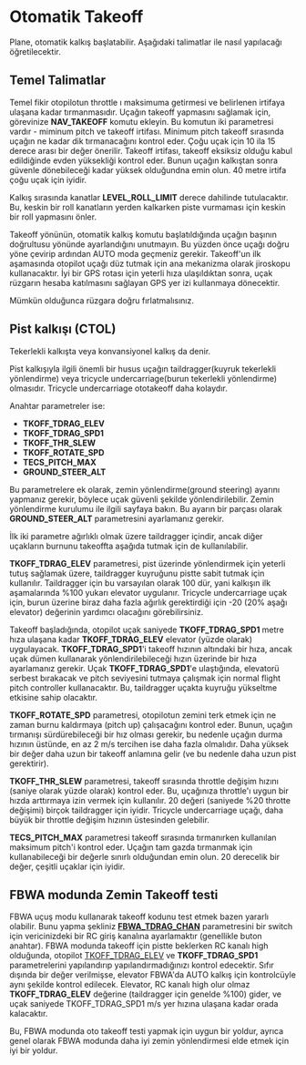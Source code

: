 # Otomatik Takeoff
Plane, otomatik kalkış başlatabilir. Aşağıdaki talimatlar ile nasıl yapılacağı öğretilecektir.

## Temel Talimatlar
Temel fikir otopilotun throttle ı maksimuma getirmesi ve belirlenen irtifaya ulaşana kadar tırmanmasıdır. Uçağın takeoff yapmasını sağlamak için, görevinize **NAV_TAKEOFF** komutu ekleyin. Bu komutun iki parametresi vardır - miminum pitch ve takeoff irtifası. Minimum pitch takeoff sırasında uçağın ne kadar dik tırmanacağını kontrol eder. Çoğu uçak için 10 ila 15 derece arası bir değer önerilir. Takeoff irtifası, takeoff eksiksiz olduğu kabul edildiğinde evden yüksekliği kontrol eder. Bunun uçağın kalkıştan sonra güvenle dönebileceği kadar yüksek olduğundna emin olun. 40 metre irtifa çoğu uçak için iyidir.

Kalkış sırasında kanatlar **LEVEL_ROLL_LIMIT** derece dahilinde tutulacaktır. Bu, keskin bir roll kanatların yerden kalkarken piste vurmaması için keskin bir roll yapmasını önler.

Takeoff yönünün, otomatik kalkış komutu başlatıldığında uçağın başının doğrultusu yönünde ayarlandığını unutmayın. Bu yüzden önce uçağı doğru yöne çevirip ardından AUTO moda geçmeniz gerekir. Takeoff'un ilk aşamasında otopilot uçağı düz tutmak için ana mekanizma olarak jiroskopu kullanacaktır. İyi bir GPS rotası için yeterli hıza ulaşıldıktan sonra, uçak rüzgarın hesaba katılmasını sağlayan GPS yer izi kullanmaya dönecektir.


Mümkün olduğunca rüzgara doğru fırlatmalısınız.

## Pist kalkışı (CTOL)

Tekerlekli kalkışta veya konvansiyonel kalkış da denir.

Pist kalkışıyla ilgili önemli bir husus uçağın taildragger(kuyruk tekerlekli yönlendirme) veya tricycle undercarriage(burun tekerlekli yönlendirme) olmasıdır. Tricycle undercarriage ototakeoff daha kolaydır.

Anahtar parametreler ise:
* **TKOFF_TDRAG_ELEV**
* **TKOFF_TDRAG_SPD1**
* **TKOFF_THR_SLEW**
* **TKOFF_ROTATE_SPD**
* **TECS_PITCH_MAX**
* **GROUND_STEER_ALT**

Bu parametrelere ek olarak, zemin yönlendirme(ground steering) ayarını yapmanız gerekir, böylece uçak güvenli şekilde yönlendirilebilir. Zemin yönlendirme kurulumu ile ilgili sayfaya bakın. Bu ayarın bir parçası olarak **GROUND_STEER_ALT** parametresini ayarlamanız gerekir.

İlk iki parametre ağırlıklı olmak üzere taildragger içindir, ancak diğer uçakların burnunu takeoffta aşağıda tutmak için de kullanılabilir.

**TKOFF_TDRAG_ELEV** parametresi, pist üzerinde yönlendirmek için yeterli tutuş sağlamak üzere, taildragger kuyruğunu pistte sabit tutmak için kullanılır. Taildragger için bu varsayılan olarak 100 dür, yani kalkışın ilk aşamalarında %100 yukarı elevator uygulanır. Tricycle undercarriage uçak için, burun üzerine biraz daha fazla ağırlık gerektirdiği için -20 (20% aşağı elevator) değerinin yardımcı olacağını görebilirsiniz.

Takeoff başladığında, otopilot uçak saniyede **TKOFF_TDRAG_SPD1** metre hıza ulaşana kadar **TKOFF_TDRAG_ELEV** elevator (yüzde olarak) uygulayacak. **TKOFF_TDRAG_SPD1**'i takeoff hızının altındaki bir hıza, ancak uçak dümen kullanarak yönlendirilebileceği hızın üzerinde bir hıza ayarlamanız gerekir. Uçak **TKOFF_TDRAG_SPD1**'e ulaştığında, elevatorü serbest bırakacak ve pitch seviyesini tutmaya çalışmak için normal flight pitch controller kullanacaktır. Bu, taildragger uçakta kuyruğu yükseltme etkisine sahip olacaktır.

**TKOFF_ROTATE_SPD** parametresi, otopilotun zemini terk etmek için ne zaman burnu kaldırmaya (pitch up) çalışacağını kontrol eder. Bunun, uçağın tırmanışı sürdürebileceği bir hız olması gerekir, bu nedenle uçağın durma hızının üstünde, en az 2 m/s tercihen ise daha fazla olmalıdır. Daha yüksek bir değer daha uzun bir takeoff anlamına gelir (ve bu nedenle daha uzun pist gerektirir).

**TKOFF_THR_SLEW** parametresi, takeoff sırasında throttle değişim hızını (saniye olarak yüzde olarak) kontrol eder. Bu, uçağınıza throttle'ı uygun bir hızda arttırmaya izin vermek için kullanılır. 20 değeri (saniyede %20 throtte değişimi) birçok taildragger için iyidir. Tricycle undercarriage uçağı, daha büyük bir throttle değişim hızının üstesinden gelebilir.

**TECS_PITCH_MAX** parametresi takeoff sırasında tırmanırken kullanılan maksimum pitch'i kontrol eder. Uçağın tam gazda tırmanmak için kullanabileceği bir değerle sınırlı olduğundan emin olun. 20 derecelik bir değer, çeşitli uçaklar için iyidir.

## FBWA modunda Zemin Takeoff testi

FBWA uçuş modu kullanarak takeoff kodunu test etmek bazen yararlı olabilir. Bunu yapma şekliniz [**FBWA_TDRAG_CHAN**]() parametresini bir switch için vericinizdeki bir RC giriş kanalına ayarlamaktır (genellikle buton anahtar). FBWA modunda takeoff için pistte beklerken RC kanalı high olduğunda, otopilot [TKOFF_TDRAG_ELEV]() ve **TKOFF_TDRAG_SPD1** parametrelerini yapılandırıp yapılandırmadığınızı kontrol edecektir. Sıfır dışında bir değer verilmişse, elevator FBWA'da AUTO kalkış için kontrolcüyle aynı şekilde kontrol edilecek. Elevator, RC kanalı high olur olmaz **TKOFF_TDRAG_ELEV** değerine (taildragger için genelde %100) gider, ve uçak saniyede TKOFF_TDRAG_SPD1 m/s yer hızına ulaşana kadar orada kalacaktır.

Bu, FBWA modunda oto takeoff testi yapmak için uygun bir yoldur, ayrıca genel olarak FBWA modunda daha iyi zemin yönlendirmesi elde etmek için iyi bir yoldur.
